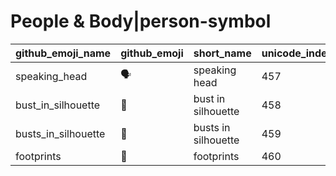 # People & Body|person-symbol

|github_emoji_name|github_emoji|short_name|unicode_index|
|---|---|---|---|
|speaking_head|:speaking_head:|speaking head|457|
|bust_in_silhouette|:bust_in_silhouette:|bust in silhouette|458|
|busts_in_silhouette|:busts_in_silhouette:|busts in silhouette|459|
|footprints|:footprints:|footprints|460|
